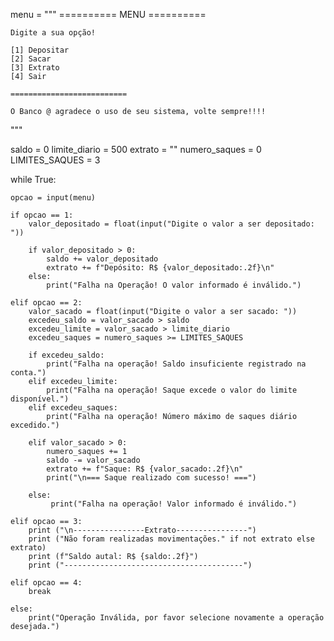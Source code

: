 
menu = """
    ========== MENU ==========

    Digite a sua opção!

    [1] Depositar
    [2] Sacar
    [3] Extrato
    [4] Sair

    ==========================

    O Banco @ agradece o uso de seu sistema, volte sempre!!!!
"""

saldo = 0
limite_diario = 500
extrato = ""
numero_saques = 0
LIMITES_SAQUES = 3

while True:
    
    opcao = input(menu)

    if opcao == 1:
        valor_depositado = float(input("Digite o valor a ser depositado: "))
       
        if valor_depositado > 0:
            saldo += valor_depositado
            extrato += f"Depósito: R$ {valor_depositado:.2f}\n"
        else:
            print("Falha na Operação! O valor informado é inválido.")

    elif opcao == 2:
        valor_sacado = float(input("Digite o valor a ser sacado: "))
        excedeu_saldo = valor_sacado > saldo
        excedeu_limite = valor_sacado > limite_diario
        excedeu_saques = numero_saques >= LIMITES_SAQUES

        if excedeu_saldo:
            print("Falha na operação! Saldo insuficiente registrado na conta.")
        elif excedeu_limite:
            print("Falha na operação! Saque excede o valor do limite disponível.")
        elif excedeu_saques:
            print("Falha na operação! Número máximo de saques diário excedido.")

        elif valor_sacado > 0:
            numero_saques += 1
            saldo -= valor_sacado
            extrato += f"Saque: R$ {valor_sacado:.2f}\n"
            print("\n=== Saque realizado com sucesso! ===")

        else:
             print("Falha na operação! Valor informado é inválido.")

    elif opcao == 3:
        print ("\n----------------Extrato----------------")
        print ("Não foram realizadas movimentações." if not extrato else extrato)
        print (f"Saldo autal: R$ {saldo:.2f}")
        print ("----------------------------------------")

    elif opcao == 4:
        break

    else: 
        print("Operação Inválida, por favor selecione novamente a operação desejada.")

